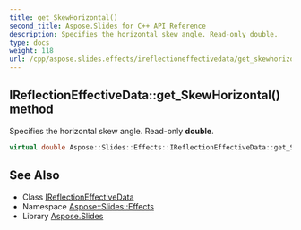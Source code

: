 ```yaml
---
title: get_SkewHorizontal()
second_title: Aspose.Slides for C++ API Reference
description: Specifies the horizontal skew angle. Read-only double.
type: docs
weight: 118
url: /cpp/aspose.slides.effects/ireflectioneffectivedata/get_skewhorizontal/
---
```

## IReflectionEffectiveData::get_SkewHorizontal() method


Specifies the horizontal skew angle. Read-only **double**.

```cpp
virtual double Aspose::Slides::Effects::IReflectionEffectiveData::get_SkewHorizontal()=0
```

## See Also

* Class [IReflectionEffectiveData](./)
* Namespace [Aspose::Slides::Effects](../)
* Library [Aspose.Slides](../../)